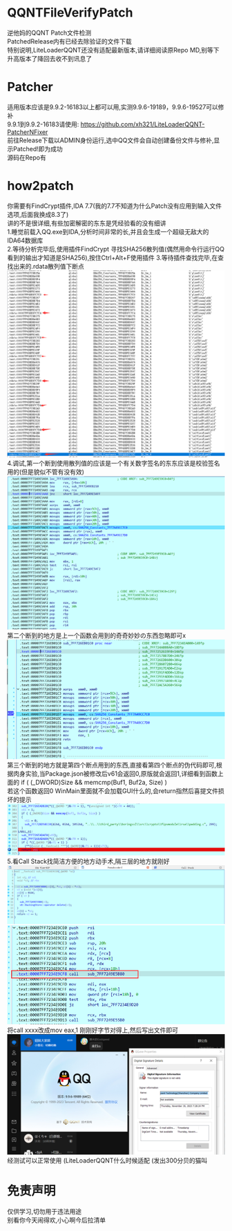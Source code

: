 # QQNTFileVerifyPatch
逆他妈的QQNT Patch文件检测 </br>
PatchedRelease内有已经去除验证的文件下载 </br>
特别说明,LiteLoaderQQNT还没有适配最新版本,请详细阅读原Repo MD,别等下升高版本了降回去收不到讯息了 </br>

# Patcher
适用版本应该是9.9.2-16183以上都可以用,实测9.9.6-19189，9.9.6-19527可以修补 </br>
9.9.1到9.9.2-16183请使用: https://github.com/xh321/LiteLoaderQQNT-PatcherNFixer </br>
前往Release下载以ADMIN身份运行,选中QQ文件会自动创建备份文件与修补,显示Patched!即为成功 </br>
源码在Repo有 

# how2patch
你需要有FindCrypt插件,IDA 7.7(我的7.7不知道为什么Patch没有应用到输入文件选项,后面我换成8.3了) </br>
讲的不是很详细,有些加密解密的东东是凭经验看的没有细讲 </br>
1.睡觉前载入QQ.exe到IDA,分析时间非常的长,并且会生成一个超级无敌大的IDA64数据库 </br>
2.等待分析完毕后,使用插件FindCrypt 寻找SHA256散列值(偶然用命令行运行QQ看到的输出才知道是SHA256),按住Ctrl+Alt+F使用插件
3.等待插件查找完毕,在查找出来的.rdata散列值下断点 </br>
![Alt text](Image/Img1.png) </br>
4.调试,第一个断到使用散列值的应该是一个有关数字签名的东东应该是校验签名用的(但是貌似不管有没有效) </br>
![Alt text](Image/Img2.png) </br>
第二个断到的地方是上一个函数会用到的奇奇妙妙の东西忽略即可x </br>
![Alt text](Image/Img3.png) </br>
第三个断到的地方就是第四个断点用到的东西,直接看第四个断点的伪代码即可,根据肉身实验,当Package.json被修改后v61会返回0,原版就会返回1,详细看到函数上面的 if ( (_DWORD)Size && memcmp(Buf1, Buf2a, Size) ) </br>
若这个函数返回0 WinMain里面就不会加载GUI什么的,会return指然后喜提文件损坏的提示 </br>
![Alt text](Image/Img4.png) </br>
5.看Call Stack找简洁方便的地方动手术,隔三层的地方就刚好 </br>
![Alt text](Image/Img5.png)
![Alt text](Image/Img6.png) </br>
将call xxxx改成mov eax,1 刚刚好字节对得上,然后写出文件即可 </br>
![Alt text](Image/Img7.png) </br>
经测试可以正常使用 (LiteLoaderQQNT什么时候适配 (发出300分贝的猫叫 </br>

# 免责声明
仅供学习,切勿用于违法用途 </br>
别看你今天闹得欢,小心啊今后拉清单

